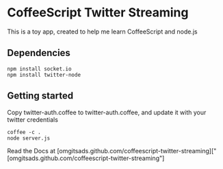 # CoffeeScript Twitter Streaming

This is a toy app, created to help me learn CoffeeScript and node.js

## Dependencies

    npm install socket.io
    npm install twitter-node

## Getting started

Copy twitter-auth.coffee to twitter-auth.coffee, and update it with your twitter credentials

    coffee -c .
    node server.js

Read the Docs at
[omgitsads.github.com/coffeescript-twitter-streaming]["[omgitsads.github.com/coffeescript-twitter-streaming"]
